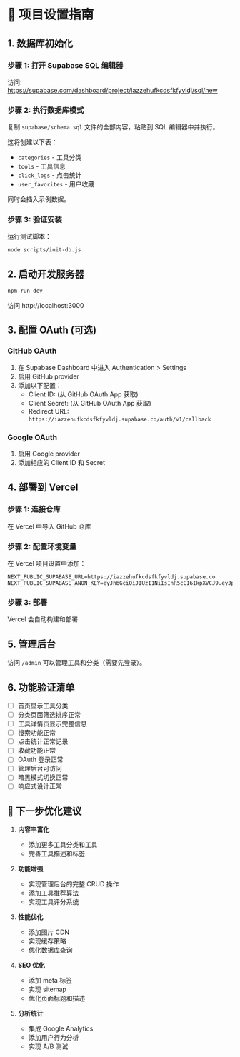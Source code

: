 # 🚀 项目设置指南

## 1. 数据库初始化

### 步骤 1: 打开 Supabase SQL 编辑器
访问: https://supabase.com/dashboard/project/iazzehufkcdsfkfyvldj/sql/new

### 步骤 2: 执行数据库模式
复制 `supabase/schema.sql` 文件的全部内容，粘贴到 SQL 编辑器中并执行。

这将创建以下表：
- `categories` - 工具分类
- `tools` - 工具信息
- `click_logs` - 点击统计
- `user_favorites` - 用户收藏

同时会插入示例数据。

### 步骤 3: 验证安装
运行测试脚本：
```bash
node scripts/init-db.js
```

## 2. 启动开发服务器

```bash
npm run dev
```

访问 http://localhost:3000

## 3. 配置 OAuth (可选)

### GitHub OAuth
1. 在 Supabase Dashboard 中进入 Authentication > Settings
2. 启用 GitHub provider
3. 添加以下配置：
   - Client ID: (从 GitHub OAuth App 获取)
   - Client Secret: (从 GitHub OAuth App 获取)
   - Redirect URL: `https://iazzehufkcdsfkfyvldj.supabase.co/auth/v1/callback`

### Google OAuth
1. 启用 Google provider
2. 添加相应的 Client ID 和 Secret

## 4. 部署到 Vercel

### 步骤 1: 连接仓库
在 Vercel 中导入 GitHub 仓库

### 步骤 2: 配置环境变量
在 Vercel 项目设置中添加：
```
NEXT_PUBLIC_SUPABASE_URL=https://iazzehufkcdsfkfyvldj.supabase.co
NEXT_PUBLIC_SUPABASE_ANON_KEY=eyJhbGciOiJIUzI1NiIsInR5cCI6IkpXVCJ9.eyJpc3MiOiJzdXBhYmFzZSIsInJlZiI6ImlhenplaHVma2Nkc2ZrZnl2bGRqIiwicm9sZSI6ImFub24iLCJpYXQiOjE3NTE5ODc5MjYsImV4cCI6MjA2NzU2MzkyNn0.Xk4HNGnOr9E_0Ap3uR_Ejc3U0Xvor8D1KMmrf5PkJs0
```

### 步骤 3: 部署
Vercel 会自动构建和部署

## 5. 管理后台

访问 `/admin` 可以管理工具和分类（需要先登录）。

## 6. 功能验证清单

- [ ] 首页显示工具分类
- [ ] 分类页面筛选排序正常
- [ ] 工具详情页显示完整信息
- [ ] 搜索功能正常
- [ ] 点击统计正常记录
- [ ] 收藏功能正常
- [ ] OAuth 登录正常
- [ ] 管理后台可访问
- [ ] 暗黑模式切换正常
- [ ] 响应式设计正常

## 🎯 下一步优化建议

1. **内容丰富化**
   - 添加更多工具分类和工具
   - 完善工具描述和标签

2. **功能增强**
   - 实现管理后台的完整 CRUD 操作
   - 添加工具推荐算法
   - 实现工具评分系统

3. **性能优化**
   - 添加图片 CDN
   - 实现缓存策略
   - 优化数据库查询

4. **SEO 优化**
   - 添加 meta 标签
   - 实现 sitemap
   - 优化页面标题和描述

5. **分析统计**
   - 集成 Google Analytics
   - 添加用户行为分析
   - 实现 A/B 测试